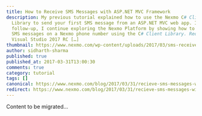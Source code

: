 ```yaml
---
title: How to Receive SMS Messages with ASP.NET MVC Framework
description: My previous tutorial explained how to use the Nexmo C# Client
  Library to send your first SMS message from an ASP.NET MVC web app. In this
  follow-up, I continue exploring the Nexmo Platform by showing how to receive
  SMS messages on a Nexmo phone number using the C# Client Library. Requirements
  Visual Studio 2017 RC […]
thumbnail: https://www.nexmo.com/wp-content/uploads/2017/03/sms-receive.png
author: sidharth-sharma
published: true
published_at: 2017-03-31T13:00:30
comments: true
category: tutorial
tags: []
canonical: https://www.nexmo.com/blog/2017/03/31/recieve-sms-messages-with-asp-net-mvc-framework-dr
redirect: https://www.nexmo.com/blog/2017/03/31/recieve-sms-messages-with-asp-net-mvc-framework-dr
---
```

Content to be migrated...
